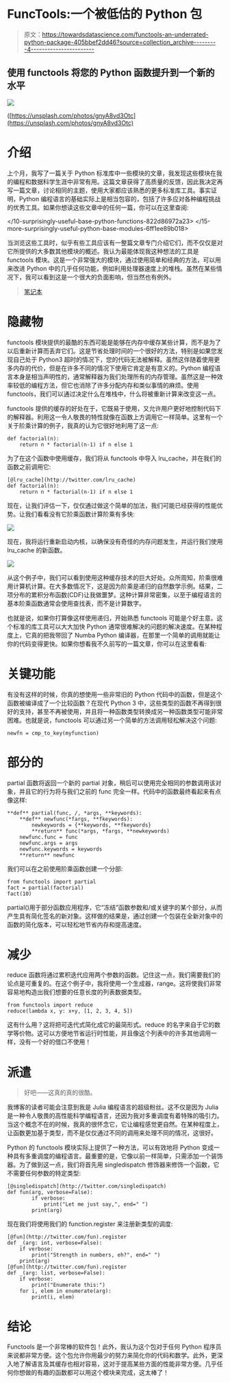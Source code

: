 # FuncTools:一个被低估的 Python 包

> 原文：<https://towardsdatascience.com/functools-an-underrated-python-package-405bbef2dd46?source=collection_archive---------4----------------------->

## 使用 functools 将您的 Python 函数提升到一个新的水平

![](img/2407bd5130bb6bd820571d72ff123d07.png)

([https://unsplash.com/photos/gnyA8vd3Otc](https://unsplash.com/photos/gnyA8vd3Otc)

# 介绍

上个月，我写了一篇关于 Python 标准库中一些模块的文章，我发现这些模块在我的编程和数据科学生涯中非常有用。这篇文章获得了高质量的反馈，因此我决定再写一篇文章，讨论相同的主题，使用大家都应该熟悉的更多标准库工具。事实证明，Python 编程语言的基础实际上是相当包容的，包括了许多应对各种编程挑战的优秀工具。如果你想读这些文章中的任何一篇，你可以在这里查阅:

</10-surprisingly-useful-base-python-functions-822d86972a23>  </15-more-surprisingly-useful-python-base-modules-6ff1ee89b018>  

当浏览这些工具时，似乎有些工具应该有一整篇文章专门介绍它们，而不仅仅是对它所提供的大多数其他模块的概述。我认为最能体现我这种想法的工具是 functools 模块。这是一个非常强大的模块，通过使用简单和经典的方法，可以用来改进 Python 中的几乎任何功能，例如利用处理器速度上的堆栈。虽然在某些情况下，我可以看到这是一个很大的负面影响，但当然也有例外。

> [笔记本](https://github.com/emmettgb/Emmetts-DS-NoteBooks/blob/master/Python3/Functools%20examples.ipynb)

# 隐藏物

functools 模块提供的最酷的东西可能是能够在内存中缓存某些计算，而不是为了以后重新计算而丢弃它们。这是节省处理时间的一个很好的方法，特别是如果您发现自己处于 Python3 超时的情况下，您的代码无法被解释。虽然这伴随着使用更多内存的代价，但是在许多不同的情况下使用它肯定是有意义的。Python 编程语言本身是相当声明性的，通常解释器为我们处理所有的内存管理。虽然这是一种效率较低的编程方法，但它也消除了许多分配内存和类似事情的麻烦。使用 functools，我们可以通过决定什么在堆栈中，什么将被重新计算来改变这一点。

functools 提供的缓存的好处在于，它既易于使用，又允许用户更好地控制代码下的解释器。利用这一令人敬畏的特性就像在函数上方调用它一样简单。这里有一个关于阶乘计算的例子，我真的认为它很好地利用了这一点:

```
def factorial(n):
    return n * factorial(n-1) if n else 1
```

为了在这个函数中使用缓存，我们将从 functools 中导入 lru_cache，并在我们的函数之前调用它:

```
[@lru_cache](http://twitter.com/lru_cache)
def factorial(n):
    return n * factorial(n-1) if n else 1
```

现在，让我们评估一下，仅仅通过做这个简单的加法，我们可能已经获得的性能优势。让我们看看没有它阶乘函数计算阶乘有多快:

![](img/6ad8ecae3585afe721ae26afbdfb0855.png)

现在，我将运行重新启动内核，以确保没有奇怪的内存问题发生，并运行我们使用 lru_cache 的新函数。

![](img/b65af91c297eeb034a82a350e27c3133.png)

从这个例子中，我们可以看到使用这种缓存技术的巨大好处。众所周知，阶乘很难用计算机计算。在大多数情况下，这是因为阶乘是递归的自然数学示例。结果，二项分布的累积分布函数(CDF)让我做噩梦。这种计算非常密集，以至于编程语言的基本阶乘函数通常会使用查找表，而不是计算数字。

也就是说，如果你打算像这样使用递归，开始熟悉 functools 可能是个好主意。这个标准的库工具可以大大加快 Python 通常很难解决的问题的解决速度。在某种程度上，它真的把我带回了 Numba Python 编译器，在那里一个简单的调用就能让你的代码变得更快。如果你想看我不久前写的一篇文章，你可以在这里看看:

</numba-jit-compilation-but-for-python-373fc2f848d6>  

# 关键功能

有没有这样的时候，你真的想使用一些非常旧的 Python 代码中的函数，但是这个函数被编译成了一个比较函数？在现代 Python 3 中，这些类型的函数不再得到很好的支持，甚至不再被使用，并且将一种函数类型转换成另一种函数类型可能非常困难。也就是说，functools 可以通过另一个简单的方法调用轻松解决这个问题:

```
newfn = cmp_to_key(myfunction)
```

# 部分的

partial 函数将返回一个新的 partial 对象，稍后可以使用完全相同的参数调用该对象，并且它的行为将与我们之前的 func 完全一样。代码中的函数最终看起来有点像这样:

```
**def** partial(func, /, *args, **keywords):
    **def** newfunc(*fargs, **fkeywords):
        newkeywords = {**keywords, **fkeywords}
        **return** func(*args, *fargs, **newkeywords)
    newfunc.func = func
    newfunc.args = args
    newfunc.keywords = keywords
    **return** newfunc
```

我们可以在之前使用阶乘函数创建一个分部:

```
from functools import partial
fact = partial(factorial)
fact(10)
```

partial()用于部分函数应用程序，它“冻结”函数参数和/或关键字的某个部分，从而产生具有简化签名的新对象。这样做的结果是，通过创建一个包装在全新对象中的函数的简化版本，可以轻松地节省内存和提高速度。

# 减少

reduce 函数将通过累积迭代应用两个参数的函数。记住这一点，我们需要我们的论点是可重复的。在这个例子中，我将使用一个生成器，range。这将使我们非常容易地构造出我们想要的任意长度的列表数据类型。

```
from functools import reduce
reduce(lambda x, y: x+y, [1, 2, 3, 4, 5])
```

这有什么用？这将把可迭代式简化成它的最简形式。reduce 的名字来自于它的数学等价物。这可以方便地节省运行时性能，并且像这个列表中的许多其他调用一样，没有一个好的借口不使用！

# 派遣

> 好吧——这真的真的很酷。

我博客的读者可能会注意到我是 Julia 编程语言的超级粉丝。这不仅是因为 Julia 是一种令人敬畏的高性能科学编程语言，还因为我对多重调度有着特殊的吸引力。当这个概念不在的时候，我真的很怀念它，它让编程感觉更自然。在某种程度上，让函数更加基于类型，而不是仅仅通过不同的调用来处理不同的情况，这很好。

Python 的 functools 模块实际上提供了一种方法，可以有效地将 Python 变成一种具有多重调度的编程语言。最重要的是，它像以前一样简单，只需添加一个装饰器。为了做到这一点，我们将首先用 singledispatch 修饰器来修饰一个函数，它不需要任何参数的特定类型:

```
[@singledispatch](http://twitter.com/singledispatch)
def fun(arg, verbose=False):
        if verbose:
            print("Let me just say,", end=" ")
        print(arg)
```

现在我们将使用我们的 function.register 来注册新类型的调度:

```
[@fun](http://twitter.com/fun).register
def _(arg: int, verbose=False):
    if verbose:
        print("Strength in numbers, eh?", end=" ")
    print(arg)
[@fun](http://twitter.com/fun).register
def _(arg: list, verbose=False):
    if verbose:
        print("Enumerate this:")
    for i, elem in enumerate(arg):
        print(i, elem)
```

# 结论

Functools 是一个非常棒的软件包！此外，我认为这个包对于任何 Python 程序员来说都非常方便。这个包允许你用最少的努力来简化你的代码和数学。此外，更深入地了解语言及其缓存也相对容易，这对于提高某些方面的性能非常方便。几乎任何你想做的有趣的函数都可以用这个模块来完成，这太棒了！